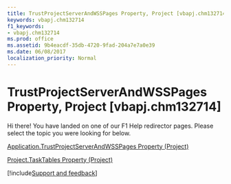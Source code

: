 ```yaml
---
title: TrustProjectServerAndWSSPages Property, Project [vbapj.chm132714]
keywords: vbapj.chm132714
f1_keywords:
- vbapj.chm132714
ms.prod: office
ms.assetid: 9b4eacdf-35db-4720-9fad-204a7e7a0e39
ms.date: 06/08/2017
localization_priority: Normal
---
```



# TrustProjectServerAndWSSPages Property, Project [vbapj.chm132714]

Hi there! You have landed on one of our F1 Help redirector pages. Please select the topic you were looking for below.

[Application.TrustProjectServerAndWSSPages Property (Project)](http://msdn.microsoft.com/library/c79b17d6-c344-0bed-8087-7f5d5c17d3af%28Office.15%29.aspx)

[Project.TaskTables Property (Project)](http://msdn.microsoft.com/library/98ebe380-ab66-238e-f02c-a6dc6ae6c597%28Office.15%29.aspx)

[!include[Support and feedback](~/includes/feedback-boilerplate.md)]